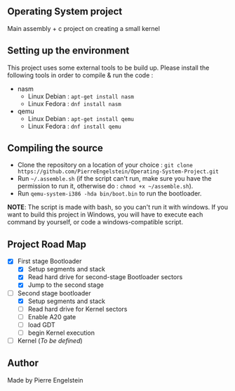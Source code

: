 ## Operating System project ##

Main assembly + c project on creating a small kernel

## Setting up the environment
This project uses some external tools to be build up. Please install the following tools in order to compile & run the code :
- nasm
  - Linux Debian : `apt-get install nasm`
  - Linux Fedora : `dnf install nasm`
- qemu
  - Linux Debian : `apt-get install qemu`
  - Linux Fedora : `dnf install qemu`

## Compiling the source
- Clone the repository on a location of your choice : `git clone https://github.com/PierreEngelstein/Operating-System-Project.git`
- Run `~/.assemble.sh` (if the script can't run, make sure you have the permission to run it, otherwise do : `chmod +x ~/assemble.sh`).
- Run `qemu-system-i386 -hda bin/boot.bin` to run the bootloader.

**NOTE**: The script is made with bash, so you can't run it with windows. If you want to build this project in Windows, you will have to execute each command by yourself, or code a windows-compatible script.

## Project Road Map
- [x] First stage Bootloader
  - [x] Setup segments and stack
  - [x] Read hard drive for second-stage Bootloader sectors
  - [x] Jump to the second stage
- [ ] Second stage bootloader
  - [x] Setup segments and stack
  - [ ] Read hard drive for Kernel sectors
  - [ ] Enable A20 gate
  - [ ] load GDT
  - [ ] begin Kernel execution
- [ ] Kernel (*To be defined*)

## Author
Made by Pierre Engelstein
